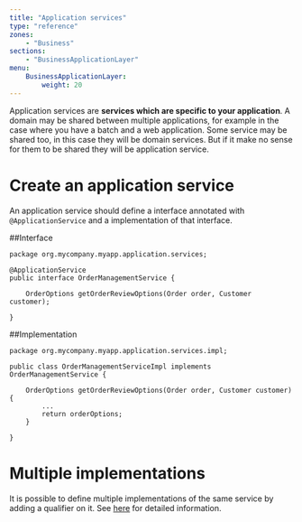```yaml
---
title: "Application services"
type: "reference"
zones:
    - "Business"
sections:
    - "BusinessApplicationLayer"
menu:
    BusinessApplicationLayer:
        weight: 20
---
```


Application services are **services which are specific to your application**. A domain may be shared between multiple 
applications, for example in the case where you have a batch and a web application. Some service may be shared too, 
in this case they will be domain services. But if it make no sense for them to be shared they will be application service.

# Create an application service

An application service should define a interface annotated with `@ApplicationService` and a implementation of that interface. 

##Interface

    package org.mycompany.myapp.application.services;

    @ApplicationService
    public interface OrderManagementService {
    
        OrderOptions getOrderReviewOptions(Order order, Customer customer);
    
    }
    
##Implementation
    
    package org.mycompany.myapp.application.services.impl;
    
    public class OrderManagementServiceImpl implements OrderManagementService {
    
        OrderOptions getOrderReviewOptions(Order order, Customer customer){
            ...
            return orderOptions;
        }
    
    }
    
# Multiple implementations

It is possible to define multiple implementations of the same service by adding a qualifier on it. See 
[here](#!/business-doc/hands-on-application/qualifier) for detailed information.
